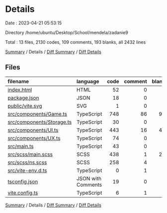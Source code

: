 # Details

Date : 2023-04-21 05:53:15

Directory /home/ubuntu/Desktop/School/mendela/zadanie9

Total : 13 files,  2130 codes, 109 comments, 193 blanks, all 2432 lines

[Summary](results.md) / Details / [Diff Summary](diff.md) / [Diff Details](diff-details.md)

## Files
| filename | language | code | comment | blank | total |
| :--- | :--- | ---: | ---: | ---: | ---: |
| [index.html](/index.html) | HTML | 52 | 0 | 1 | 53 |
| [package.json](/package.json) | JSON | 18 | 0 | 1 | 19 |
| [public/vite.svg](/public/vite.svg) | SVG | 1 | 0 | 0 | 1 |
| [src/components/Game.ts](/src/components/Game.ts) | TypeScript | 748 | 86 | 99 | 933 |
| [src/components/Storage.ts](/src/components/Storage.ts) | TypeScript | 30 | 0 | 8 | 38 |
| [src/components/UI.ts](/src/components/UI.ts) | TypeScript | 443 | 16 | 40 | 499 |
| [src/components/UX.ts](/src/components/UX.ts) | TypeScript | 74 | 0 | 6 | 80 |
| [src/main.ts](/src/main.ts) | TypeScript | 43 | 0 | 6 | 49 |
| [src/scss/main.scss](/src/scss/main.scss) | SCSS | 438 | 1 | 22 | 461 |
| [src/scss/ns.scss](/src/scss/ns.scss) | SCSS | 258 | 4 | 5 | 267 |
| [src/vite-env.d.ts](/src/vite-env.d.ts) | TypeScript | 0 | 1 | 1 | 2 |
| [tsconfig.json](/tsconfig.json) | JSON with Comments | 19 | 0 | 1 | 20 |
| [vite.config.ts](/vite.config.ts) | TypeScript | 6 | 1 | 3 | 10 |

[Summary](results.md) / Details / [Diff Summary](diff.md) / [Diff Details](diff-details.md)